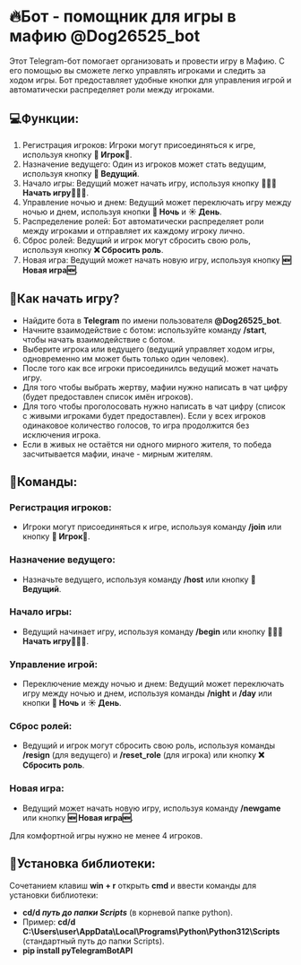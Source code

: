 # 🔥Бот - помощник для игры в мафию @Dog26525_bot

Этот Telegram-бот помогает организовать и провести игру в Мафию. С его помощью вы сможете легко управлять игроками и следить за ходом игры. Бот предоставляет удобные кнопки для управления игрой и автоматически распределяет роли между игроками.

## 💻Функции:
1. Регистрация игроков: Игроки могут присоединяться к игре, используя кнопку **🔹 Игрок🔹**.
2. Назначение ведущего: Один из игроков может стать ведущим, используя кнопку **🫡 Ведущий**.
3. Начало игры: Ведущий может начать игру, используя кнопку **👮🏻‍♂️ Начать игру👮🏻‍♂️**.
4. Управление ночью и днем: Ведущий может переключать игру между ночью и днем, используя кнопки **🌙 Ночь** и **☀️ День**.
5. Распределение ролей: Бот автоматически распределяет роли между игроками и отправляет их каждому игроку лично.
6. Сброс ролей: Ведущий и игрок могут сбросить свою роль, используя кнопку **❌ Сбросить роль**.
7. Новая игра: Ведущий может начать новую игру, используя кнопку **🆕 Новая игра🆕**.

## 👑Как начать игру?
- Найдите бота в **Telegram** по имени пользователя **@Dog26525_bot**.
- Начните взаимодействие с ботом: используйте команду **/start**, чтобы начать взаимодействие с ботом.
- Выберите игрока или ведущего (ведущий управляет ходом игры, одновременно им может быть только один человек).
- После того как все игроки присоединилсь ведущий может начать игру.
- Для того чтобы выбрать жертву, мафии нужно написать в чат цифру (будет предоставлен список имён игроков).
- Для того чтобы проголосовать нужно написать в чат цифру (список с живыми игроками будет предоставлен). Если у всех игроков одинаковое количество голосов, то игра продолжится без исключения игрока.
- Если в живых не остаётся ни одного мирного жителя, то победа засчитывается мафии, иначе - мирным жителям.

## 📔Команды:

### Регистрация игроков:
- Игроки могут присоединяться к игре, используя команду **/join** или кнопку **🔹 Игрок🔹**.

### Назначение ведущего:
- Назначьте ведущего, используя команду **/host** или кнопку **🫡 Ведущий**.

### Начало игры:
- Ведущий начинает игру, используя команду **/begin** или кнопку **👮🏻‍♂️ Начать игру👮🏻‍♂️**.

### Управление игрой:
- Переключение между ночью и днем: Ведущий может переключать игру между ночью и днем, используя команды **/night** и **/day** или кнопки **🌙 Ночь** и **☀️ День**.

### Сброс ролей:
- Ведущий и игрок могут сбросить свою роль, используя команды **/resign** (для ведущего) и **/reset_role** (для игрока) или кнопку **❌ Сбросить роль**.

### Новая игра:
- Ведущий может начать новую игру, используя команду **/newgame** или кнопку **🆕 Новая игра🆕**.

Для комфортной игры нужно не менее 4 игроков.

## 📎Установка библиотеки:
Cочетанием клавиш **win + r** открыть **cmd** и ввести команды для установки библиотеки:
- **cd/d *путь до папки Scripts*** (в корневой папке python).
- Пример: **cd/d C:\Users\user\AppData\Local\Programs\Python\Python312\Scripts** (стандартный путь до папки Scripts).
- **pip install pyTelegramBotAPI**
